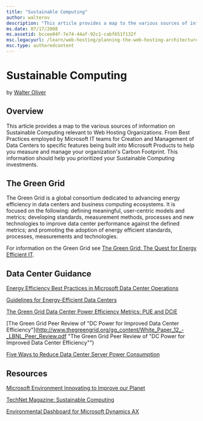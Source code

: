 ```yaml
---
title: "Sustainable Computing"
author: walterov
description: "This article provides a map to the various sources of information on Sustainable Computing relevant to Web Hosting Organizations. From Best Practices employe..."
ms.date: 07/17/2008
ms.assetid: bccee04f-7e74-44af-92c1-cabf651f132f
msc.legacyurl: /learn/web-hosting/planning-the-web-hosting-architecture/sustainable-computing
msc.type: authoredcontent
---
```

Sustainable Computing
====================
by [Walter Oliver](https://github.com/walterov)

## Overview

This article provides a map to the various sources of information on Sustainable Computing relevant to Web Hosting Organizations. From Best Practices employed by Microsoft IT teams for Creation and Management of Data Centers to specific features being built into Microsoft Products to help you measure and manage your organization's Carbon Footprint. This information should help you prioritized your Sustainable Computing investments.

## The Green Grid

The Green Grid is a global consortium dedicated to advancing energy efficiency in data centers and business computing ecosystems. It is focused on the following: defining meaningful, user-centric models and metrics; developing standards, measurement methods, processes and new technologies to improve data center performance against the defined metrics; and promoting the adoption of energy efficient standards, processes, measurements and technologies.

For information on the Green Grid see [The Green Grid: The Quest for Energy Efficient IT](https://www.microsoft.com/environment/our_commitment/articles/green_grid.aspx "The Green Grid: The Quest for Energy Efficient IT").

## Data Center Guidance

[Energy Efficiency Best Practices in Microsoft Data Center Operations](https://www.microsoft.com/environment/our_commitment/articles/datacenter_bp.aspx "Energy Efficiency Best Practices in Microsoft Data Center Operations")

[Guidelines for Energy-Efficient Data Centers](http://www.thegreengrid.org/gg_content/Green_Grid_Guidelines_WP.pdf "Guidelines for Energy-Efficient Data Centers")

[The Green Grid Data Center Power Efficiency Metrics: PUE and DCiE](http://www.thegreengrid.org/gg_content/TGG_Data_Center_Power_Efficiency_Metrics_PUE_and_DCiE.pdf "The Green Grid Data Center Power Efficiency Metrics: PUE and DCiE")

[The Green Grid Peer Review of "DC Power for Improved Data Center Efficiency"](http://www.thegreengrid.org/gg_content/White_Paper_12_-_LBNL_Peer_Review.pdf "The Green Grid Peer Review of "DC Power for Improved Data Center Efficiency"")

[Five Ways to Reduce Data Center Server Power Consumption](http://www.thegreengrid.org/gg_content/White_Paper_7_-_Five_Ways_to_Save_Power.pdf "Five Ways to Reduce Data Center Server Power Consumption")

## Resources

[Microsoft Environment Innovating to Improve our Planet](https://www.microsoft.com/environment/ "Microsoft Environment innovating to Improve our Planet")

[TechNet Magazine: Sustainable Computing](https://technet.microsoft.com/en-us/magazine/cc462910.aspx "TechNet Magazine: Sustainable Computing")

[Environmental Dashboard for Microsoft Dynamics AX](https://www.microsoft.com/environment/business_solutions/articles/dynamics_ax.aspx "Environmental Dashboard for Microsoft Dynamics AX")